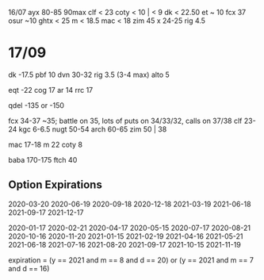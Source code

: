 16/07
ayx 80-85 90max
clf < 23
coty < 10 | < 9
dk < 22.50
et ~ 10
fcx 37
osur ~10
ghtx < 25
m < 18.5
mac < 18
zim 45
x 24-25
rig 4.5


# 17/09
dk -17.5
pbf 10
dvn 30-32
rig 3.5 (3-4 max)
alto 5

eqt -22
cog 17
ar 14
rrc 17

qdel -135 or -150

fcx 34-37 ~35; battle on 35, lots of puts on 34/33/32, calls on 37/38
clf 23-24
kgc 6-6.5
nugt 50-54
arch 60-65
zim 50 | 38

mac 17-18
m 22
coty 8

baba 170-175
ftch 40


## Option Expirations

2020-03-20
2020-06-19
2020-09-18
2020-12-18
2021-03-19
2021-06-18
2021-09-17
2021-12-17

2020-01-17
2020-02-21
2020-04-17
2020-05-15
2020-07-17
2020-08-21
2020-10-16
2020-11-20
2021-01-15
2021-02-19
2021-04-16
2021-05-21
2021-06-18
2021-07-16
2021-08-20
2021-09-17
2021-10-15
2021-11-19

expiration =
  (y == 2021 and m == 8 and d == 20) or
  (y == 2021 and m == 7 and d == 16)
